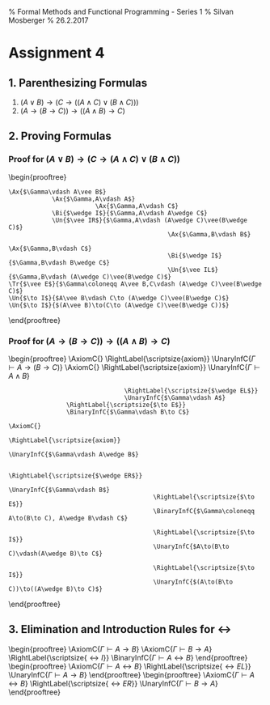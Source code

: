 % Formal Methods and Functional Programming - Series 1
% Silvan Mosberger
% 26.2.2017

# Assignment 4

## 1. Parenthesizing Formulas

1. $(A \vee B) \to (C \to ((A \wedge C) \vee (B \wedge C)))$
2. $(A \to (B \to C)) \to ((A \wedge B) \to C)$

## 2. Proving Formulas

### Proof for $(A\vee B)\to(C\to (A\wedge C)\vee(B\wedge C))$

\begin{prooftree}

	\Ax{$\Gamma\vdash A\vee B$}
				\Ax{$\Gamma,A\vdash A$}
							\Ax{$\Gamma,A\vdash C$}
				\Bi{$\wedge I$}{$\Gamma,A\vdash A\wedge C$}
				\Un{$\vee IR$}{$\Gamma,A\vdash (A\wedge C)\vee(B\wedge C)$}
												\Ax{$\Gamma,B\vdash B$}
															\Ax{$\Gamma,B\vdash C$}
												\Bi{$\wedge I$}{$\Gamma,B\vdash B\wedge C$}
												\Un{$\vee IL$}{$\Gamma,B\vdash (A\wedge C)\vee(B\wedge C)$}
	\Tr{$\vee E$}{$\Gamma\coloneqq A\vee B,C\vdash (A\wedge C)\vee(B\wedge C)$}
	\Un{$\to I$}{$A\vee B\vdash C\to (A\wedge C)\vee(B\wedge C)$}
	\Un{$\to I$}{$(A\vee B)\to(C\to (A\wedge C)\vee(B\wedge C))$}
\end{prooftree}

### Proof for $(A\to(B\to C))\to((A\wedge B)\to C)$

\begin{prooftree}
	\AxiomC{}
	\RightLabel{\scriptsize{axiom}}
	\UnaryInfC{$\Gamma\vdash A\to(B\to C)$}
									\AxiomC{}
									\RightLabel{\scriptsize{axiom}}
									\UnaryInfC{$\Gamma\vdash A\wedge B$}

									\RightLabel{\scriptsize{$\wedge EL$}}
									\UnaryInfC{$\Gamma\vdash A$}
					\RightLabel{\scriptsize{$\to E$}}
					\BinaryInfC{$\Gamma\vdash B\to C$}
																		\AxiomC{}
																		\RightLabel{\scriptsize{axiom}}
																		\UnaryInfC{$\Gamma\vdash A\wedge B$}

																		\RightLabel{\scriptsize{$\wedge ER$}}
																		\UnaryInfC{$\Gamma\vdash B$}
											\RightLabel{\scriptsize{$\to E$}}
											\BinaryInfC{$\Gamma\coloneqq A\to(B\to C), A\wedge B\vdash C$}

											\RightLabel{\scriptsize{$\to I$}}
											\UnaryInfC{$A\to(B\to C)\vdash(A\wedge B)\to C$}

											\RightLabel{\scriptsize{$\to I$}}
											\UnaryInfC{$(A\to(B\to C))\to((A\wedge B)\to C)$}

	
	
\end{prooftree}

## 3. Elimination and Introduction Rules for $\leftrightarrow$

\begin{prooftree}
	\AxiomC{$\Gamma\vdash A\to B$}
	\AxiomC{$\Gamma\vdash B\to A$}
	\RightLabel{\scriptsize{$\leftrightarrow I$}}
	\BinaryInfC{$\Gamma\vdash A\leftrightarrow B$}
\end{prooftree}
\begin{prooftree}
	\AxiomC{$\Gamma\vdash A\leftrightarrow B$}
	\RightLabel{\scriptsize{$\leftrightarrow EL$}}
	\UnaryInfC{$\Gamma\vdash A\to B$}
\end{prooftree}
\begin{prooftree}
	\AxiomC{$\Gamma\vdash A\leftrightarrow B$}
	\RightLabel{\scriptsize{$\leftrightarrow ER$}}
	\UnaryInfC{$\Gamma\vdash B\to A$}
\end{prooftree}
